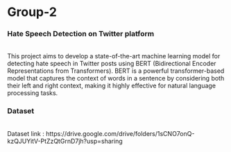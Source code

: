 # Group-2
<h3>Hate Speech Detection on Twitter platform</h3>
<br>
This project aims to develop a state-of-the-art machine learning model for detecting hate speech in Twitter posts using BERT (Bidirectional Encoder Representations from Transformers). BERT is a powerful transformer-based model that captures the context of words in a sentence by considering both their left and right context, making it highly effective for natural language processing tasks.
<br>
<h3>Dataset</h3>
<br>
Dataset link : 
https://drive.google.com/drive/folders/1sCNO7onQ-kzQJUYitV-PtZzQtGrnD7jh?usp=sharing

